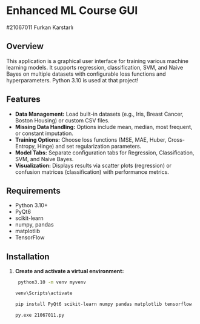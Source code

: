 # Enhanced ML Course GUI
#21067011 Furkan Karstarlı
## Overview
This application is a graphical user interface for training various machine learning models. It supports regression, classification, SVM, and Naive Bayes on multiple datasets with configurable loss functions and hyperparameters.
Python 3.10 is used at that project!

## Features
- **Data Management:** Load built-in datasets (e.g., Iris, Breast Cancer, Boston Housing) or custom CSV files.  
- **Missing Data Handling:** Options include mean, median, most frequent, or constant imputation.  
- **Training Options:** Choose loss functions (MSE, MAE, Huber, Cross-Entropy, Hinge) and set regularization parameters.  
- **Model Tabs:** Separate configuration tabs for Regression, Classification, SVM, and Naive Bayes.  
- **Visualization:** Displays results via scatter plots (regression) or confusion matrices (classification) with performance metrics.

## Requirements
- Python 3.10+
- PyQt6
- scikit-learn
- numpy, pandas
- matplotlib
- TensorFlow

## Installation
1. **Create and activate a virtual environment:**
   ```bash
	python3.10 -m venv myvenv
	```
	```bash
	venv\Scripts\activate
	```
	```bash
	pip install PyQt6 scikit-learn numpy pandas matplotlib tensorflow
	```
	```bash
	py.exe 21067011.py
	```

